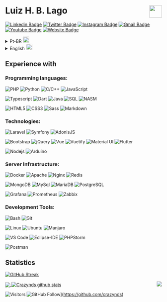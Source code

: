 # Luiz H. B. Lago   <a href="https://www.codewars.com/users/crazynds"><img align="right" height="40" src="https://www.codewars.com/users/crazynds/badges/large"></a>

[![Linkedin Badge](https://img.shields.io/badge/-Linkedin-blue?style=flat&logo=Linkedin&logoColor=white&link=https://www.linkedin.com/in/luiz-henrique-b-044aba11a/)](https://www.linkedin.com/in/luiz-henrique-b-044aba11a/)
[![Twitter Badge](https://img.shields.io/badge/-@Crazy_nds-1ca0f1?style=flat&labelColor=1ca0f1&logo=twitter&logoColor=white&link=https://twitter.com/Crazy_nds)](https://twitter.com/Crazy_nds)
[![Instagram Badge](https://img.shields.io/badge/-@LhLago-e4405f?style=flat&labelColor=e4405f&logo=instagram&logoColor=white&link=https://www.instagram.com/invites/contact/?i=1owgvdpv6220f&utm_content=48o322o)](https://www.instagram.com/invites/contact/?i=1owgvdpv6220f&utm_content=48o322o)
[![Gmail Badge](https://img.shields.io/badge/-Email-c14438?style=flat&logo=Gmail&logoColor=white&link=mailto:lhlagonds@gmail.com)](mailto:lhlagonds@gmail.com)
[![Youtube Badge](https://img.shields.io/badge/-Youtube-F75E25?style=flat&logo=youtube&logoColor=white&link=https://www.youtube.com/channel/UC-5gme9-GSPvCRQjXOAfUBw)](https://www.youtube.com/channel/UC-5gme9-GSPvCRQjXOAfUBw)
[![Website Badge](https://img.shields.io/badge/-LuizHenrique.site-47CCCC?style=flat&logo=Google-Chrome&logoColor=white&link=https://luizhenrique.nextline.com.br)](https://luizh.nextline.com.br)


<details>
  <summary>Pt-BR <img width="20" src="https://flagicons.lipis.dev/flags/4x3/br.svg"></summary>
  
## <img width="45" alt="about" src="https://raw.github.com/elizarov/elizarov/master/about.png"> Sobre

<img align="right" width="300" src="https://i2.wp.com/allhtaccess.info/wp-content/uploads/2018/03/programming.gif?fit=1281%2C716&ssl=1" />

## Sou estudante de Ciência da Computação em busca de novos saberes 😅

- 👨‍💻 Atualmente estou trabalhando no desenvolvimento web. 🖥️
- 📚 Sou maratonista de programação, e gosto de me desafiar com desafios de programção.
- 💪🏼 No meu tempo livre desenvolvo softwares de código aberto para resolver problemas que me deparei com diferentes tecnologias.
- ⚡ Fato interessante: Já desenvolvi meu próprio sistema operacional do zero no x86_64. 

</details>

<details>
  <summary>English <img width="20" src="https://flagicons.lipis.dev/flags/4x3/us.svg"></summary>

## <img width="45" alt="about" src="https://raw.github.com/elizarov/elizarov/master/about.png"> About Me

<img align="right" width="300" src="https://i.pinimg.com/originals/e4/26/70/e426702edf874b181aced1e2fa5c6cde.gif" />

## I'm a Computer Science student looking for new adventures 😅

- 👨‍💻 I am currently working on web development. 🖥️
- 📚 I'm learning to develop apps using flutter.
- 💪🏼 My goal is to develop software that can be used in the academic community.
- ⚡ Fun Fact: I really enjoy programming coding challenges in my free time.

  
</details>

## **Experience with**

### Programming languages:

![PHP](https://img.shields.io/badge/-PHP-DfDfDf?style=flat-square&logo=php&logoColor=7377AD)
![Python](https://img.shields.io/badge/-Python-DfDfDf?style=flat-square&logo=Python&logoColor=F5D036)
![C/C++](http://img.shields.io/badge/-C/C++-DfDfDf?style=flat-square&logo=c&logoColor=00427E)
![JavaScript](https://img.shields.io/badge/-JavaScript-DfDfDf?style=flat-square&logo=javascript&logoColor=000000)


![Typescript](http://img.shields.io/badge/-Typescript-DfDfDf?style=flat-square&logo=typescript&logoColor=3178C6)
![Dart](http://img.shields.io/badge/-Dart-DfDfDf?style=flat-square&logo=Dart&logoColor=2BB1EE)
![Java](http://img.shields.io/badge/-Java-DfDfDf?style=flat-square&logo=openjdk&logoColor=1E1E1E)
![SQL](https://img.shields.io/badge/-Sql-DfDfDf?style=flat-square&logo=microsoft-sql-server&logoColor=4479A1)
![NASM](http://img.shields.io/badge/-NASM-DfDfDf?style=flat-square&logo=nasm&logoColor=ffffff)

![HTML5](https://img.shields.io/badge/-HTML5-DfDfDf?style=flat-square&logo=html5&logoColor=E34F26)
![CSS3](https://img.shields.io/badge/-CSS3-DfDfDf?style=flat-square&logo=css3&logoColor=1572B6)
![Sass](https://img.shields.io/badge/-Sass-DfDfDf?style=flat-square&logo=sass&logoColor=CC6699)
![Markdown](https://img.shields.io/badge/-Markdown-DfDfDf?style=flat-square&logo=markdown&logoColor=000000)


### Technologies:


![Laravel](https://img.shields.io/badge/-Laravel-DfDfDf?style=flat-square&logo=laravel&logoColor=FF2D20)
![Symfony](https://img.shields.io/badge/-Symfony-DfDfDf?style=flat-square&logo=symfony&logoColor=101010)
![AdonisJS](https://img.shields.io/badge/-AdonisJS-DfDfDf?style=flat-square&logo=AdonisJS&logoColor=5A45FF)

![Bootstrap](https://img.shields.io/badge/-Bootstrap-DfDfDf?style=flat-square&logo=Bootstrap)
![jQuery](https://img.shields.io/badge/-jQuery-DfDfDf?style=flat-square&logo=jQuery&logoColor=0769AD)
![Vue](https://img.shields.io/badge/-Vue-DfDfDf?style=flat-square&logo=vue.js&logoColor=4FC08D)
![Vuetify](https://img.shields.io/badge/-Vuetify-DfDfDf?style=flat-square&logo=Vuetify&logoColor=1867C0)
![Material UI](https://img.shields.io/badge/-MaterialUI-DfDfDf?style=flat-square&logo=MUI&logoColor=007FFF)
![Flutter](https://img.shields.io/badge/-Flutter-DfDfDf?style=flat-square&logo=flutter&logoColor=95E2F9)

![Nodejs](https://img.shields.io/badge/-Nodejs-DfDfDf?style=flat-square&logo=Node.js&logoColor=339933)
![Arduino](https://img.shields.io/badge/-Arduino-DfDfDf?style=flat-square&logo=Arduino&logoColor=00979D)


### Server Infrastructure:

![Docker](https://img.shields.io/badge/-Docker-DfDfDf?style=flat-square&logo=docker&logoColor=2496ED)
![Apache](https://img.shields.io/badge/-Apache-DfDfDf?style=flat-square&logo=Apache&logoColor=D22128)
![Nginx](https://img.shields.io/badge/-Nginx-DfDfDf?style=flat-square&logo=Nginx&logoColor=009639)
![Redis](https://img.shields.io/badge/-Redis-DfDfDf?style=flat-square&logo=Redis&logoColor=DC382D)


![MongoDB](https://img.shields.io/badge/-MongoDB-DfDfDf?style=flat-square&logo=MongoDB&logoColor=47A248)
![MySql](https://img.shields.io/badge/-MySQL-DfDfDf?style=flat-square&logo=MySQL&logoColor=4479A1)
![MariaDB](https://img.shields.io/badge/-MariaDB-DfDfDf?style=flat-square&logo=MariaDB&logoColor=003545)
![PostgreSQL](https://img.shields.io/badge/-PostgreSQL-DfDfDf?style=flat-square&logo=PostgreSQL&logoColor=4169E1)


![Grafana](https://img.shields.io/badge/-Grafana-DfDfDf?style=flat-square&logo=Grafana&logoColor=F46800)
![Prometheus](https://img.shields.io/badge/-Prometheus-DfDfDf?style=flat-square&logo=Prometheus&logoColor=E6522C)
![Zabbix](https://img.shields.io/badge/-Zabbix-DfDfDf?style=flat-square&logo=Zabbix&logoColor=D40000)


### Development Tools:

![Bash](http://img.shields.io/badge/-Bash-DfDfDf?style=flat-square&logo=GNUBash&logoColor=282F36)
![Git](https://img.shields.io/badge/-Git-DfDfDf?style=flat-square&logo=git&logoColor=E84D31)


![Linux](http://img.shields.io/badge/-Linux-DfDfDf?style=flat-square&logo=Linux&logoColor=000000)
![Ubuntu](http://img.shields.io/badge/-Ubuntu-DfDfDf?style=flat-square&logo=ubuntu&logoColor=D74615)
![Manjaro](http://img.shields.io/badge/-Manjaro-DfDfDf?style=flat-square&logo=manjaro&logoColor=55A347)


![VS Code](http://img.shields.io/badge/-VS%20Code-DfDfDf?style=flat-square&logo=visual-studio-code&logoColor=007ACC)
![Eclipse-IDE](http://img.shields.io/badge/-Eclipse-DfDfDf?style=flat-square&logo=eclipse&logoColor=2C2255)
![PHPStorm](http://img.shields.io/badge/-PHPStorm-DfDfDf?style=flat-square&logo=PhpStorm&logoColor=000000)


![Postman](http://img.shields.io/badge/-Postman-DfDfDf?style=flat-square&logo=postman&logoColor=F56933)

## **Statistics**

[![GitHub Streak](http://github-readme-streak-stats.herokuapp.com?user=crazynds&theme=light&hide_border=true&date_format=M%20j%5B%2C%20Y%5D)](https://git.io/streak-stats)

<a href="https://github.com/crazynds">
  <img align="center" src="https://readme-stats.clckblog.space/api/top-langs/?username=crazynds&theme=tokyonight&hide_langs_below=1&hide=jupyter%20notebook&langs_count=7&layout=compact" />
</a>

<a href="https://github.com/crazynds">
 <img align="center" src="https://readme-stats.clckblog.space/api?username=crazynds&show_icons=true&theme=tokyonight&line_height=27&count_private=true" alt="Crazynds github stats"/>
</a>

<img align="right" src="http://estruyf-github.azurewebsites.net/api/VisitorHit?user=Crazynds"/>

![Visitors](https://komarev.com/ghpvc/?username=crazynds&color=006bed)
![GitHub Follow](https://img.shields.io/github/followers/crazynds?label=follow&logo=github&style=for-the-badge&labelColor=black)](https://github.com/crazynds)

